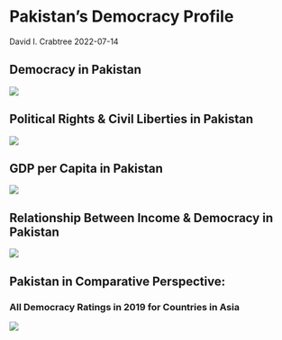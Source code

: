 Pakistan’s Democracy Profile
================
David I. Crabtree
2022-07-14

## Democracy in Pakistan

![](C:\Users\David\Desktop\PROGRA~1\FILESA~1\CFSS\hw06\reports\PAKIST~1/figure-gfm/Demscore-1.png)<!-- -->

## Political Rights & Civil Liberties in Pakistan

![](C:\Users\David\Desktop\PROGRA~1\FILESA~1\CFSS\hw06\reports\PAKIST~1/figure-gfm/Political%20Rights%20&%20Civil%20Libs-1.png)<!-- -->

## GDP per Capita in Pakistan

![](C:\Users\David\Desktop\PROGRA~1\FILESA~1\CFSS\hw06\reports\PAKIST~1/figure-gfm/GDP%20per%20Capita-1.png)<!-- -->

## Relationship Between Income & Democracy in Pakistan

![](C:\Users\David\Desktop\PROGRA~1\FILESA~1\CFSS\hw06\reports\PAKIST~1/figure-gfm/Income%20&%20Dem-1.png)<!-- -->

## Pakistan in Comparative Perspective:

### All Democracy Ratings in 2019 for Countries in Asia

![](C:\Users\David\Desktop\PROGRA~1\FILESA~1\CFSS\hw06\reports\PAKIST~1/figure-gfm/Democracy%20in%20Comparative%20Perspective-1.png)<!-- -->
